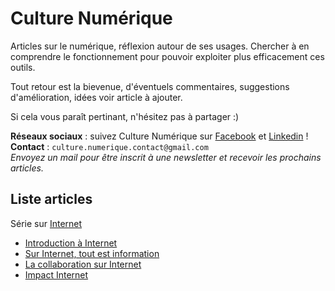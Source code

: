 # Culture Numérique

Articles sur le numérique, réflexion autour de ses usages. Chercher à en comprendre le
fonctionnement pour pouvoir exploiter plus efficacement ces outils.

Tout retour est la bievenue, d'éventuels commentaires, suggestions d'amélioration, idées voir article à ajouter.  

Si cela vous paraît pertinant, n'hésitez pas à partager :)

**Réseaux sociaux** : suivez Culture Numérique sur [Facebook](https://www.facebook.com/Culture.Numerique.Officiel) et [Linkedin](https://www.linkedin.com/company/culture-numérique-official/) !  
**Contact** : `culture.numerique.contact@gmail.com`  
*Envoyez un mail pour être inscrit à une newsletter et recevoir les prochains articles.*

## Liste articles

Série sur [Internet](Internet/)
- [Introduction à Internet](Internet/introduction_internet.md)
- [Sur Internet, tout est information](Internet/sur_internet_tout_est_information.md)
- [La collaboration sur Internet](Internet/collaboration_sur_internet.md)
- [Impact Internet](Internet/impact_internet.md)
